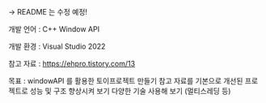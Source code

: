 -> README 는 수정 예정!

개발 언어 : C++ Window API


개발 환경 : Visual Studio 2022


참고 자료 : https://ehpro.tistory.com/13


목표 :
windowAPI 를 활용한 토이프로젝트 만들기
참고 자료를 기본으로 개선된 프로젝트로 성능 및 구조 향상시켜 보기
다양한 기술 사용해 보기 (멀티스레딩 등)
